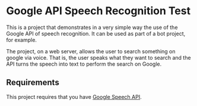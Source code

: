 # Google API Speech Recognition Test

This is a project that demonstrates in a very simple way the use of the Google API of speech recognition. It can be used as part of a bot project, for example.

The project, on a web server, allows the user to search something on google via voice. That is, the user speaks what they want to search and the API turns the speech into text to perform the search on Google.

## Requirements

This project requires that you have [Google Speech API].

[Google Speech API]: https://cloud.google.com/speech/docs/
